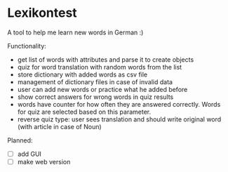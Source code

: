 # Lexikontest
A tool to help me learn new words in German :)

Functionality:
- get list of words with attributes and parse it to create objects
- quiz for word translation with random words from the list
- store dictionary with added words as csv file
- management of dictionary files in case of invalid data
- user can add new words or practice what he added before
- show correct answers for wrong words in quiz results
- words have counter for how often they are answered correctly. Words for quiz are selected based on this parameter.
- reverse quiz type: user sees translation and should write original word (with article in case of Noun)

Planned:
- [ ] add GUI
- [ ] make web version
